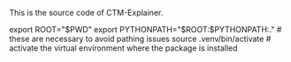 This is the source code of CTM-Explainer.

export ROOT="$PWD"
export PYTHONPATH="$ROOT:$PYTHONPATH:." # these are necessary to avoid pathing issues
source .venv/bin/activate # activate the virtual environment where the package is installed

